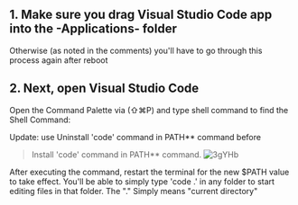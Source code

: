 
## 1. Make sure you drag Visual Studio Code app into the -Applications- folder
Otherwise (as noted in the comments) you'll have to go through this process again after reboot

## 2. Next, open Visual Studio Code
Open the Command Palette via (⇧⌘P) and type shell command to find the Shell Command:

Update: use Uninstall 'code' command in PATH** command before
> Install 'code' command in PATH** command.
![3gYHb](https://user-images.githubusercontent.com/57451228/133436769-111103a4-7f32-4f89-9012-ed7a3f527a84.png)


After executing the command, restart the terminal for the new $PATH value to take effect. You'll be able to simply type 'code .' in any folder to start editing files in that folder. The "." Simply means "current directory"
